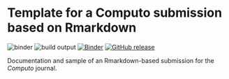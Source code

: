 # Template for a Computo submission based on Rmarkdown

![binder](https://github.com/computorg/template-computo-Rmarkdown/workflows/binder/badge.svg)
![build output](https://github.com/computorg/template-computo-Rmarkdown/workflows/computorbuild/badge.svg)
[![Binder](https://binder.pangeo.io/badge_logo.svg)](https://mybinder.org/v2/gh/computorg/template-computo-Rmarkdown/main?urlpath=rstudio)
[![GitHub release](https://img.shields.io/github/v/release/computorg/template-computo-Rmarkdown.svg)](https://github.com/computorg/template-computo-Rmarkdown/releases/)

Documentation and sample of an Rmarkdown-based submission for the _Computo_ journal. 


